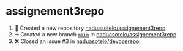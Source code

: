 # assignement3repo
<!--START_SECTION:activity-->
1. 🎉 Created a new repository [naduasotelo/assignement3repo](https://github.com/naduasotelo/assignement3repo)
2. ➕ Created a new branch [`main`](https://github.com/naduasotelo/assignement3repo/tree/main) in [naduasotelo/assignement3repo](https://github.com/naduasotelo/assignement3repo)
3. ❌ Closed an issue [#3](https://github.com/naduasotelo/devopsrepo/issues/3) in [naduasotelo/devopsrepo](https://github.com/naduasotelo/devopsrepo)
<!--END_SECTION:activity-->
